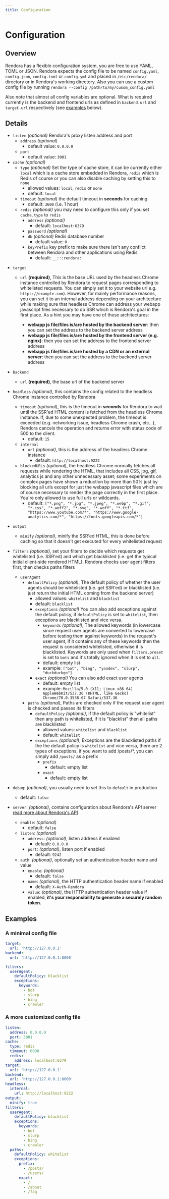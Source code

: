 ```yaml
---
title: Configuration
---
```


# Configuration

## Overview

Rendora has a flexible configuration system, you are free to use YAML, TOML or JSON. Rendora expects the config file to be named `config.yaml`, `config.json`, `config.toml` or `config.yml` and placed in `/etc/rendora/` directory or in Rendora's working directory. Also you can use a custom config file by running `rendora --config /path/to/my/cusom_config.yaml`

Also note that almost all config variables are optional. What is required currently is the backend and frontend urls as defined in `backend.url` and `target.url` respectively (see [examples](#examples) below).

## Details

- `listen` _(optional)_ Rendora's proxy listen address and port
  - `address` _(optional)_
    - default value: `0.0.0.0`
  - `port`
    - default value: `3001`
- `cache` _(optional)_
  - `type` _(optional)_ Set the type of cache store, it can be currently either `local` which is a cache store embedded in Rendora, `redis` which is Redis of course or you can also disable caching by setting this to `none`
    - allowed values: `local`, `redis` or `none`
    - default: `local`
  * `timeout` _(optional)_ the default timeout in **seconds** for caching
    - default: `3600` (i.e. 1 hour)
  * `redis` _(optional)_ you may need to configure this only if you set `cache.type` to `redis`
    - `address` _(optional)_
      - default: `localhost:6379`
    - `password` _(optional)_
    - `db` _(optional)_ Redis database number
      - default value: `0`
    - `keyPrefix` key prefix to make sure there isn't any conflict between Rendora and other applications using Redis
      - default: `__:::rendora:`

* `target`

  - `url` **(required)**, This is the base URL used by the headless Chrome instance controlled by Rendora to request pages corresponding to whitelisted requests. You can simply set it to your website url e.g. `https://example.com`). However, for mainly performance reasons, you can set it to an internal address depending on your architecture while making sure that headless Chrome can address your webapp javascript files necessary to do SSR which is Rendora's goal in the first place. As a hint you may have one of these architectures:

    - **webapp js file/files is/are hosted by the backend server**: then you can set the address to the backend server address
    - **webapp js file/files is/are hosted by the frontend server (e.g. nginx)**: then you can set the address to the frontend server address
    - **webapp js file/files is/are hosted by a CDN or an external server**: then you can set the address to the backend server address

* `backend`
  - `url` **(required)**, the base url of the backend server
* `headless` _(optional)_, this contains the config related to the headless Chrome instance controlled by Rendora
  - `timeout` _(optional)_, this is the timeout in **seconds** for Rendora to wait until the SSR'ed HTML content is fetched from the headless Chrome instance. If, due to some unexpected problem, the timeout is exceeded (e.g. networking issue, headless Chrome crash, etc...), Rendora cancels the operation and returns error with status code of 500 to the client.
    - default: `15`
  - `internal`
    - `url` _(optional)_, this is the address of the headless Chrome instance
      - default: `http://localhost:9222`
  - `blockedURLs` _(optional)_, the headless Chrome normally fetches all requests while rendering the HTML, that includes all CSS, jpg, gif, analytics js and any other unnecessary asset; some experiments on complex pages have shown a reduction by more than 50% just by blocking all urls except for just the webapp javascript files which are of course necessary to render the page correctly in the first place. You're only allowed to use full urls or wildcards.
    - default: `["*.png", "*.jpg", "*.jpeg", "*.webp", "*.gif", "*.css", "*.woff2", "*.svg", "*.woff", "*.ttf", "https://www.youtube.com/*", "https://www.google-analytics.com/*", "https://fonts.googleapis.com/*"]`
* `output`
  - `minify` _(optional)_, minify the SSR'ed HTML, this is done before caching so that it doesn't get executed for every whitelisted request
* `filters` _(optional)_, set your filters to decide which requests get whitelisted (i.e. SSR'ed) and which get blacklisted (i.e. get the typical initial client-side rendered HTML). Rendora checks user agent filters first, then checks paths filters
  - `userAgent`
    - `defaultPolicy` _(optional)_, The default policy of whether the user agents should be whitelisted (i.e. get SSR'ed) or blacklisted (i.e. just return the initial HTML coming from the backend server)
      - allowed values: `whitelist` and `blacklist`
      - default: `blacklist`
      - `exceptions` _(optional)_ You can also add exceptions against the default policy, if `defaultPolicy` is set to `whitelist`, then exceptions are blacklisted and vice versa.
        - `keywords` _(optional)_, The allowed keywords (in lowercase since request user agents are converted to lowercase before testing them against keywords) in the request's user agent, if it contains any of these keywords then the request is considered whitelisted, otherwise it is blacklisted. Keywords are only used when `filters.preset` is set to `bots` and it's totally ignored when it is set to `all`.
        - default: empty list
        - example: `["bot", "bing", "yandex", "slurp", "duckduckgo"]`
      - `exact` _(optional)_ You can also add exact user agents
        - default: empty list
        - example: `Mozilla/5.0 (X11; Linux x86_64) AppleWebKit/537.36 (KHTML, like Gecko) Chrome/70.0.3538.67 Safari/537.36`
    - `paths` _(optional)_, Paths are checked only if the request user agent is checked and passes its filters
      - `defaultPolicy` _(optional)_, if the default policy is "whitelist" then any path is whitelisted, if it is "blacklist" then all paths are blacklisted
        - allowed values: `whitelist` and `blacklist`
        - default: `whitelist`
      - `exceptions` _(optional)_, Exceptions are the blacklisted paths if the the default policy is `whitelist` and vice versa, there are 2 types of exceptions, if you want to add /posts/\*, you can simply add `/posts/` as a prefix
        - `prefix`
          - default: empty list
        - `exact`
          - default: empty list
* `debug`: _(optional)_, you usually need to set this to `default` in production
  - default: `false`
* `server`: _(optional)_, contains configuration about Rendora's API server [read more about Rendora's API](/docs/api/)
  - `enable`: _(optional)_
    - default: `false`
  - `listen`: _(optional)_
    - `address`: _(optional)_, listen address if enabled
      - default: `0.0.0.0`
    - `port`: _(optional)_, listen port if enabled
      - default: `9242`
  - `auth`: _(optional)_, optionally set an authentication header name and value
    - `enable`: _(optional)_
      - default: `false`
    - `name`: _(optional)_, the HTTP authentication header name if enabled
      - default: `X-Auth-Rendora`
    - `value`: _(optional)_, the HTTP authentication header value if enabled, **it's your responsibility to generate a securely random token.**

## Examples

### A minimal config file

```yaml
target:
  url: 'http://127.0.0.1'
backend:
  url: 'http://127.0.0.1:8000'

filters:
  userAgent:
    defaultPolicy: blacklist
    exceptions:
      keywords:
        - bot
        - slurp
        - bing
        - crawler
```

### A more customized config file

```yaml
listen:
  address: 0.0.0.0
  port: 3001
cache:
  type: redis
  timeout: 6000
  redis:
    address: localhost:6379
target:
  url: 'http://127.0.0.1'
backend:
  url: 'http://127.0.0.1:8000'
headless:
  internal:
    url: http://localhost:9222
output:
  minify: true
filters:
  userAgent:
    defaultPolicy: blacklist
    exceptions:
      keywords:
        - bot
        - slurp
        - bing
        - crawler
  paths:
    defaultPolicy: whitelist
    exceptions:
      prefix:
        - /posts/
        - /users/
      exact:
        - /
        - /about
        - /faq
```

